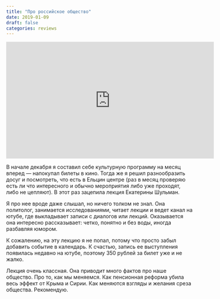 ```yaml
---
title: "Про российское общество"
date: 2019-01-09
draft: false
categories: reviews
---
```


<iframe width="560" height="315" src="https://www.youtube.com/embed/n6CzcgqOSi4" frameborder="0" allow="accelerometer; autoplay; encrypted-media; gyroscope; picture-in-picture" allowfullscreen></iframe>

В начале декабря я составил себе культурную программу на месяц вперед — напокупал билеты в кино. Тогда же я решил разнообразить досуг и посмотреть, что есть в Ельцин центре (раз в месяц проверяю есть ли что интересного и обычно мероприятия либо уже проходят, либо не цепляют). В этот раз зацепила лекция Екатерины Шульман.

Я про нее вроде даже слышал, но ничего толком не знал. Она политолог, занимается исследованиями, читает лекции и ведет канал на ютубе, где выкладывает записи с диалогов или лекций. Оказывается она интересно рассказывает: четко, понятно и без воды, иногда разбавляя юмором.

К сожалению, на эту лекцию я не попал, потому что просто забыл добавить событие в календарь. К счастью, запись ее выступления появилась недавно на ютубе, поэтому 350 рублей за билет уже и не жалко.

Лекция очень классная. Она приводит много фактов про наше общество. Про то, как мы меняемся. Как пенсионная реформа убила весь эффект от Крыма и Сирии. Как меняются взгляды и желания среза общества. Рекомендую.
